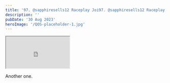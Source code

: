 ```yaml
---
title: '97. @sapphiresells12 Raceplay Joi97. @sapphiresells12 Raceplay Joi'
description: ''
pubDate: '30 Aug 2023'
heroImage: '/QOS-placeholder-1.jpg'
---
```

<iframe src="https://drive.google.com/file/d/1WdLUkuRG7BT5yFjm-pwwpJGxWoWyfZtj/preview" width="200" height="100" allow="autoplay" allowfullscreen="allowfullscreen"></iframe>

Another one.